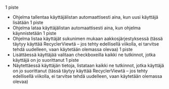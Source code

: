 1 piste
- Ohjelma tallentaa käyttäjälistan automaattisesti aina, kun uusi käyttäjä lisätään
1 piste
- Ohjelma lataa käyttäjälistan automaattisesti aina, kun ohjelma käynnistetään
1 piste
- Ohjelma listaa käyttäjät sukunimen mukaan aakkosjärjestyksessä (tässä täytyy käyttää RecyclerViewtä – jos tehty edellisellä viikolla, ei tarvitse tehdä uudelleen, vaan käytetään olemassa olevaa)
1 piste
- Lisättäessä käyttäjää valitaan checkboxeilla kaikki ne tutkinnot, jotka käyttäjä  on jo suorittanut
1 piste
- Näytettäessä käyttäjän tietoja, listataan kaikki ne tutkinnot, jotka käyttäjä on jo suorittanut (tässä täytyy käyttää RecyclerViewtä – jos tehty edellisellä viikolla, ei tarvitse tehdä uudelleen, vaan käytetään olemassa olevaa)
